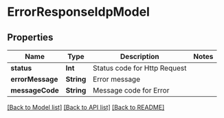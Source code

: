 # ErrorResponseIdpModel

## Properties
Name | Type | Description | Notes
------------ | ------------- | ------------- | -------------
**status** | **Int** | Status code for Http Request | 
**errorMessage** | **String** | Error message | 
**messageCode** | **String** | Message code for Error | 

[[Back to Model list]](../README.md#documentation-for-models) [[Back to API list]](../README.md#documentation-for-api-endpoints) [[Back to README]](../README.md)


